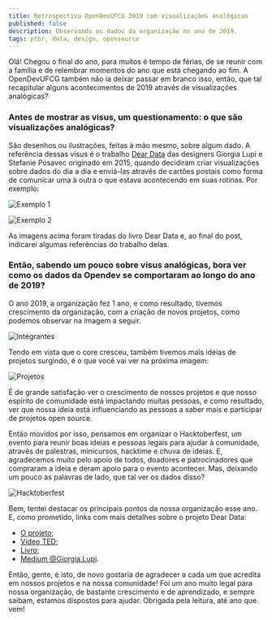 ```yaml
---
title: Retrospectiva OpenDevUFCG 2019 com visualizações analógicas
published: false
description: Observando os dados da organização no ano de 2019.
tags: ptbr, data, design, opensource
---
```


Olá! Chegou o final do ano, para muitos é tempo de férias, de se reunir com a família e de relembrar momentos do ano que está chegando ao fim. A OpenDevUFCG também não ia deixar passar em branco isso, então, que tal recapitular alguns acontecimentos de 2019 através de visualizações analógicas?

### Antes de mostrar as visus, um questionamento: o que são visualizações analógicas? 

São desenhos ou ilustrações, feitas à mão mesmo, sobre algum dado. A referência dessas visus é o trabalho [Dear Data](http://www.dear-data.com/theproject) das designers Giorgia Lupi e Stefanie Posavec originado em 2015, quando decidiram criar visualizações sobre dados do dia a dia e enviá-las através de cartões postais como forma de comunicar uma à outra o que estava acontecendo em suas rotinas. Por exemplo:

![Exemplo 1](https://thepracticaldev.s3.amazonaws.com/i/e6soc2j62svs4xmzx8id.jpeg)

![Exemplo 2](https://thepracticaldev.s3.amazonaws.com/i/fvh56hxw83setj9828ip.jpg)

As imagens acima foram tiradas do livro Dear Data e, ao final do post, indicarei algumas referências do trabalho delas.

### Então, sabendo um pouco sobre visus analógicas, bora ver como os dados da Opendev se comportaram ao longo do ano de 2019? 

O ano 2019, a organização fez 1 ano, e como resultado, tivemos crescimento da organização, com a criação de novos projetos, como podemos observar na imagem a seguir.

![Integrantes](https://thepracticaldev.s3.amazonaws.com/i/i7gekvfk1uh8u1a1qmda.jpeg) 

Tendo em vista que o core cresceu, também tivemos mais ideias de projetos surgindo, é o que você vai ver na próxima imagem:

![Projetos](https://thepracticaldev.s3.amazonaws.com/i/s69p68sabq47onmwc4ji.jpeg)

É de grande satisfação ver o crescimento de nossos projetos e que nosso espírito de comunidade está impactando muitas pessoas, e como resultado, ver que nossa ideia está influenciando as pessoas a saber mais e participar de projetos open source. 

Então movidos por isso, pensamos em organizar o Hacktoberfest, um evento para reunir boas ideias e pessoas legais para ajudar à comunidade, através de palestras, minicursos, hacktime e chuva de ideias. E, agradecemos muito pelo apoio de todos, doadores e patrocinadores que compraram a ideia e deram apoio para o evento acontecer. Mas, deixando um pouco as palavras de lado, que tal ver os dados disso?

![Hacktoberfest](https://thepracticaldev.s3.amazonaws.com/i/irk9d9e5jedlamja2a21.jpeg)

Bem, tentei destacar os principais pontos da nossa organização esse ano. E, como prometido, links com mais detalhes sobre o projeto Dear Data:

- [O projeto](http://www.dear-data.com/theproject);
- [Vídeo TED](https://www.ted.com/talks/giorgia_lupi_how_we_can_find_ourselves_in_data);
- [Livro](http://www.dear-data.com/thebook);
- [Medium @Giorgia Lupi](https://medium.com/@giorgialupi).

Então, gente, é isto, de novo gostaria de agradecer a cada um que acredita em nossos projetos e na nossa comunidade! Foi um ano muito legal para nossa organização, de bastante crescimento e de aprendizado, e sempre saibam, estamos dispostos para ajudar. Obrigada pela leitura, até ano que vem!
